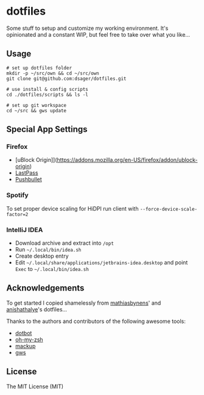 # dotfiles

Some stuff to setup and customize my working environment.
It's opinionated and a constant WIP, but feel free to take over what you like...

## Usage

    # set up dotfiles folder
    mkdir -p ~/src/own && cd ~/src/own
    git clone git@github.com:dsager/dotfiles.git

    # use install & config scripts
    cd ./dotfiles/scripts && ls -l

    # set up git workspace
    cd ~/src && gws update

## Special App Settings

### Firefox

- [uBlock Origin]](https://addons.mozilla.org/en-US/firefox/addon/ublock-origin)
- [LastPass](https://addons.mozilla.org/en-US/firefox/addon/lastpass-password-manager)
- [Pushbullet](https://addons.mozilla.org/en-US/firefox/addon/pushbullet/)

### Spotify

To set proper device scaling for HiDPI run client with `--force-device-scale-factor=2`

### IntelliJ IDEA

- Download archive and extract into `/opt`
- Run `~/.local/bin/idea.sh`
- Create desktop entry
- Edit `~/.local/share/applications/jetbrains-idea.desktop` and point `Exec` to `~/.local/bin/idea.sh`

## Acknowledgements

To get started I copied shamelessly from [mathiasbynens](https://github.com/mathiasbynens/dotfiles)'
and [anishathalye](https://github.com/anishathalye/dotfiles)'s dotfiles...

Thanks to the authors and contributors of the following awesome tools:
- [dotbot](https://github.com/anishathalye/dotbot)
- [oh-my-zsh](https://github.com/robbyrussell/oh-my-zsh/)
- [mackup](https://github.com/lra/mackup)
- [gws](https://github.com/StreakyCobra/gws)

## License

The MIT License (MIT)
